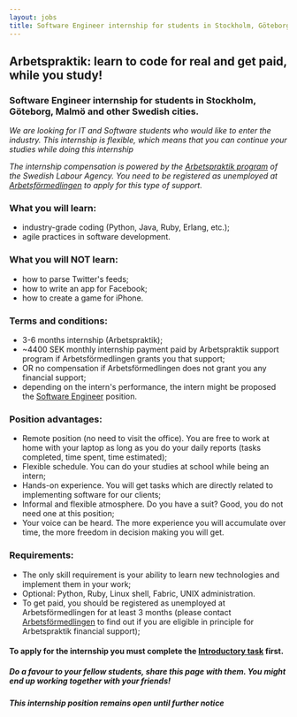 ```yaml
---
layout: jobs 
title: Software Engineer internship for students in Stockholm, Göteborg, Malmö and other Swedish cities.
---
```


## Arbetspraktik: learn to code for real and get paid, while you study!
### Software Engineer internship for students in Stockholm, Göteborg, Malmö and other Swedish cities.

*We are looking for IT and Software students who would like to enter the industry. This internship is flexible, which means that you can continue your studies while doing this internship*

*The internship compensation is powered by the [Arbetspraktik program](http://www.arbetsformedlingen.se/download/18.46ccfec5127ddccec778000492/) of the Swedish Labour Agency. You need to be registered as unemployed at [Arbetsförmedlingen](http://www.arbetsformedlingen.se/) to apply for this type of support.*

### What you will learn:

- industry-grade coding (Python, Java, Ruby, Erlang, etc.);
- agile practices in software development.

### What you will NOT learn:

- how to parse Twitter's feeds;
- how to write an app for Facebook;
- how to create a game for iPhone.

### Terms and conditions:
- 3-6 months internship (Arbetspraktik);
- ~4400 SEK monthly internship payment paid by Arbetspraktik support program if Arbetsförmedlingen grants you that support;
- OR no compensation if Arbetsförmedlingen does not grant you any financial support;
- depending on the intern's performance, the intern might be proposed the [Software Engineer](software-engineer-job.html) position.

### Position advantages:
- Remote position (no need to visit the office). You are free to work at home with your laptop as long as you do your daily reports (tasks completed, time spent, time estimated);
- Flexible schedule. You can do your studies at school while being an intern;
- Hands-on experience. You will get tasks which are directly related to implementing software for our clients;
- Informal and flexible atmosphere. Do you have a suit? Good, you do not need one at this position;
- Your voice can be heard. The more experience you will accumulate over time, the more freedom in decision making you will get.

### Requirements:
- The only skill requirement is your ability to learn new technologies and implement them in your work;
- Optional: Python, Ruby, Linux shell, Fabric, UNIX administration.
- To get paid, you should be registered as unemployed at Arbetsförmedlingen for at least 3 months (please contact [Arbetsförmedlingen](http://www.arbetsformedlingen.se/Globalmeny/Other-languages/About-us/Contact.html) to find out if you are eligible in principle for Arbetspraktik financial support);

#### To apply for the internship you must complete the [Introductory task](introductory-task.html) first.

##### Do a favour to your fellow students, share this page with them. You might end up working together with your friends!
<div class="share">
<span class='st_googleplus_large' displayText='Google +'></span>
<span class='st_sharethis_large' displayText='ShareThis'></span>
<span class='st_delicious_large' displayText='Delicious'></span>
<span class='st_identi_large' displayText='identi.ca'></span>
<span class='st_facebook_large' displayText='Facebook'></span>
<span class='st_twitter_large' displayText='Tweet'></span>
<span class='st_linkedin_large' displayText='LinkedIn'></span>
<span class='st_pinterest_large' displayText='Pinterest'></span>
<span class='st_email_large' displayText='Email'></span>
<span class='st_fblike_large' displayText='Facebook Like'></span>
<span class='st_fbrec_large' displayText='Facebook Recommend'></span>
<span class='st_plusone_large' displayText='Google +1'></span>
<span class='st_baidu_large' displayText='Baidu'></span>
</div>


##### This internship position remains open until further notice
